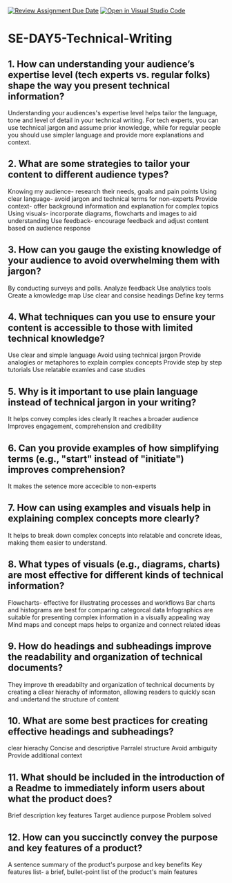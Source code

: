 [![Review Assignment Due Date](https://classroom.github.com/assets/deadline-readme-button-22041afd0340ce965d47ae6ef1cefeee28c7c493a6346c4f15d667ab976d596c.svg)](https://classroom.github.com/a/zsAR-pyY)
[![Open in Visual Studio Code](https://classroom.github.com/assets/open-in-vscode-2e0aaae1b6195c2367325f4f02e2d04e9abb55f0b24a779b69b11b9e10269abc.svg)](https://classroom.github.com/online_ide?assignment_repo_id=15813723&assignment_repo_type=AssignmentRepo)
# SE-DAY5-Technical-Writing
## 1. How can understanding your audience’s expertise level (tech experts vs. regular folks) shape the way you present technical information?
Understanding your audiences's expertise level helps tailor the language, tone and level of detail in your technical writing. For tech experts, you can use technical jargon and assume prior knowledge, while for regular people you should use simpler language and provide more explanations and context.

## 2. What are some strategies to tailor your content to different audience types?
Knowing my audience- research their needs, goals and pain points
Using clear language- avoid jargon and technical terms for non-experts
Provide context- offer background information and explanation for complex topics
Using visuals- incorporate diagrams, flowcharts and images to aid understanding
Use feedback- encourage feedback and adjust content based on audience response

## 3. How can you gauge the existing knowledge of your audience to avoid overwhelming them with jargon?
By conducting surveys and polls.
Analyze feedback
Use analytics tools
Create a kmowledge map
Use clear and consise headings
Define key terms

## 4. What techniques can you use to ensure your content is accessible to those with limited technical knowledge?
Use clear and simple language
Avoid using technical jargon
Provide analogies or metaphores to explain complex concepts
Provide step by step tutorials
Use relatable examles and case studies

## 5. Why is it important to use plain language instead of technical jargon in your writing?
It helps convey comples ides clearly
It reaches a broader audience
Improves engagement, comprehension and credibility

## 6. Can you provide examples of how simplifying terms (e.g., "start" instead of "initiate") improves comprehension?
It makes the setence more accecible to non-experts 

## 7. How can using examples and visuals help in explaining complex concepts more clearly?
It helps to break down complex concepts into relatable and concrete ideas, making them easier to understand.

## 8. What types of visuals (e.g., diagrams, charts) are most effective for different kinds of technical information?
Flowcharts- effective for illustrating processes and workflows
Bar charts and histograms are best for comparing categorcal data
Infographics are suitable for presenting complex information in a visually appealing way
Mind maps and concept maps helps to organize and connect related ideas

## 9. How do headings and subheadings improve the readability and organization of technical documents?
They improve th ereadabilty and organization of technical documents by creating a cllear hierachy of informaton, allowing readers to quickly scan and undertand the structure of content

## 10. What are some best practices for creating effective headings and subheadings?
clear hierachy
Concise and descriptive
Parralel structure
Avoid ambiguity
Provide additional context

## 11. What should be included in the introduction of a Readme to immediately inform users about what the product does?
Brief description key features 
Target audience purpose
Problem solved

## 12. How can you succinctly convey the purpose and key features of a product?
A sentence summary of the product's purpose and key benefits
Key features list- a brief, bullet-point list of the product's main features
